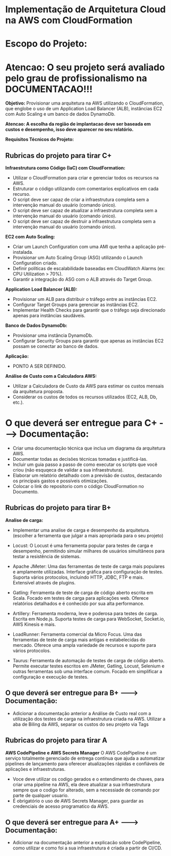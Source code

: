 # Implementação de Arquitetura Cloud na AWS com CloudFormation
# **Escopo do Projeto:** 
# Atencao: O seu projeto será avaliado pelo grau de profissionalismo na DOCUMENTACAO!!!
**Objetivo:** Provisionar uma arquitetura na AWS utilizando o CloudFormation, que englobe o uso de um Application Load Balancer (ALB), instâncias EC2 com Auto Scaling e um banco de dados DynamoDb.

**Atencao: A escolha da região de implantacao deve ser baseada em custos e desempenho, isso deve aparecer no seu relatório.**

**Requisitos Técnicos do Projeto:**

## **Rubricas do projeto para tirar C+**

**Infraestrutura como Código (IaC) com CloudFormation:**

- Utilizar o CloudFormation para criar e gerenciar todos os recursos na AWS.
- Estruturar o código utilizando com comentarios explicativos em cada recurso.
- O script deve ser capaz de criar a infraestrutura completa sem a intervenção manual do usuário (comando único).
- O script deve ser capaz de atualizar a infraestrutura completa sem a intervenção manual do usuário (comando único).
- O script deve ser capaz de destruir a infraestrutura completa sem a intervenção manual do usuário (comando único).

**EC2 com Auto Scaling:**

* Criar um Launch Configuration com uma AMI que tenha a aplicação pré-instalada.
* Provisionar um Auto Scaling Group (ASG) utilizando o Launch Configuration criado.
* Definir políticas de escalabilidade baseadas em CloudWatch Alarms (ex: CPU Utilization > 70%).
* Garantir a integração do ASG com o ALB através do Target Group.

**Application Load Balancer (ALB):**

* Provisionar um ALB para distribuir o tráfego entre as instâncias EC2.
* Configurar Target Groups para gerenciar as instâncias EC2.
* Implementar Health Checks para garantir que o tráfego seja direcionado apenas para instâncias saudáveis.

**Banco de Dados DynamoDb:**

* Provisionar uma instância DynamoDb.
* Configurar Security Groups para garantir que apenas as instâncias EC2 possam se conectar ao banco de dados.

**Aplicação:**

* PONTO A SER DEFINIDO.

**Análise de Custo com a Calculadora AWS:**

* Utilizar a Calculadora de Custo da AWS para estimar os custos mensais da arquitetura proposta.
* Considerar os custos de todos os recursos utilizados (EC2, ALB, Db, etc.).

# **O que deverá ser entregue para C+ ---> Documentação:**

* Criar uma documentação técnica que inclua um diagrama da arquitetura AWS.
* Documentar todas as decisões técnicas tomadas e justificá-las.
* Incluir um guia passo a passo de como executar os scripts que você criou (não esquqeca de validar a sua infraestrutura).
* Elaborar um relatório detalhado com a previsão de custos, destacando os principais gastos e possíveis otimizações.
* Colocar o link do repositorio com o código CloudFormation no Documento.

## **Rubricas do projeto para tirar B+**

**Analise de carga:**

* Implementar uma analise de carga e desempenho da arquitetura. (escolher a ferramenta que julgar a mais apropriada para o seu projeto)

* Locust:
O Locust é uma ferramenta popular para testes de carga e desempenho, permitindo simular milhares de usuários simultâneos para testar a resistência de sistemas.


* Apache JMeter:
Uma das ferramentas de teste de carga mais populares e amplamente utilizadas.
Interface gráfica para configuração de testes.
Suporta vários protocolos, incluindo HTTP, JDBC, FTP e mais.
Extensível através de plugins.


* Gatling:
Ferramenta de teste de carga de código aberto escrita em Scala.
Focado em testes de carga para aplicações web.
Oferece relatórios detalhados e é conhecido por sua alta performance.


* Artillery:
Ferramenta moderna, leve e poderosa para testes de carga.
Escrita em Node.js.
Suporta testes de carga para WebSocket, Socket.io, AWS Kinesis e mais.


* LoadRunner:
Ferramenta comercial da Micro Focus.
Uma das ferramentas de teste de carga mais antigas e estabelecidas do mercado.
Oferece uma ampla variedade de recursos e suporte para vários protocolos.


* Taurus:
Ferramenta de automação de testes de carga de código aberto.
Permite executar testes escritos em JMeter, Gatling, Locust, Selenium e outras ferramentas sob uma interface comum.
Focado em simplificar a configuração e execução de testes.


## **O que deverá ser entregue para B+ ---> Documentação:**
* Adicionar a documentação anterior a Análise de Custo real com a utilização dos testes de carga na infraestrutura criada na AWS. Utilizar a aba de Biling da AWS, separar os custos do seu projeto via Tags

## Rubricas do projeto para tirar A

**AWS CodePipeline e AWS Secrets Manager**
O AWS CodePipeline é um serviço totalmente gerenciado de entrega contínua que ajuda a automatizar pipelines de lançamento para oferecer atualizações rápidas e confiáveis de aplicações e infraestruturas.

* Voce deve utilizar os codigo gerados e o entendimento de chaves, para criar uma pipeline na AWS, ela deve atualizar a sua infraestrutura sempre que o codigo for alterado, sem a necessiade de comando por parte de qualquer usuario.
* É obrigatório o uso de AWS Secrets Manager, para guardar as credenciais de acesso programatico da AWS.

## **O que deverá ser entregue para A+ ---> Documentação:**
* Adicionar na documentação anterior a explicacão sobre CodePipeline, como utilizar e como foi a sua infraestrutura é criada a partir de CI/CD.